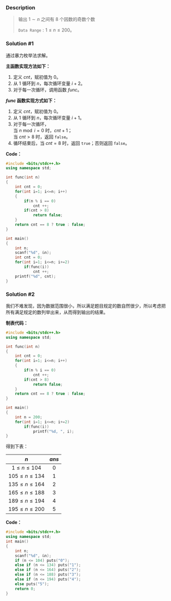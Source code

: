 ### Description

> 输出 $1 \sim n$ 之间有 $8$ 个因数的奇数个数        
> 
> $\texttt{Data Range}: 1 \le n \le 200$。

### Solution #1

通过暴力枚举法求解。

**主函数实现方法如下：**

1. 定义 $cnt$，赋初值为 $0$。
2. 从 $1$ 循环到 $n$，每次循环变量 $i + 2$。
3. 对于每一次循环，调用函数 $func$。

**$func$ 函数实现方式如下：**

1. 定义 $cnt$，赋初值为 $0$。
2. 从 $1$ 循环到 $n$，每次循环变量 $i + 1$。
3. 对于每一次循环，           
   当 $n \bmod i = 0$ 时，$cnt + 1$；     
   当 $cnt > 8$ 时，返回 `false`。
4. 循环结束后，当 $cnt = 8$ 时，返回 `true`；否则返回 `false`。

**Code：**
```cpp
#include <bits/stdc++.h>
using namespace std;

int func(int n)
{
	int cnt = 0;
	for(int i=1; i<=n; i++)
	{
		if(n % i == 0)
			cnt ++;
		if(cnt > 8)
			return false;
	}
	return cnt == 8 ? true : false;
}

int main()
{
	int n;
	scanf("%d", &n);
	int cnt = 0;
	for(int i=1; i<=n; i+=2)
		if(func(i))
			cnt ++;
	printf("%d", cnt);
}
```

### Solution #2

我们不难发现，因为数据范围很小，所以满足题目规定的数自然很少，所以考虑把所有满足规定的数列举出来，从而得到输出的结果。

**制表代码：**
```cpp
#include <bits/stdc++.h>
using namespace std;

int func(int n)
{
	int cnt = 0;
	for(int i=1; i<=n; i++)
	{
		if(n % i == 0)
			cnt ++;
		if(cnt > 8)
			return false;
	}
	return cnt == 8 ? true : false;
}

int main()
{
	int n = 200;
	for(int i=1; i<=n; i+=2)
		if(func(i))
			printf("%d, ", i);
}
```

得到下表：

| $n$ | $ans$ |
|:---:|:-----:|
| $1\le n\le 104$ | $0$ |
| $105\le n\le 134$ | $1$ |
| $135\le n\le 164$ | $2$ |
| $165\le n\le 188$ | $3$ |
| $189\le n\le 194$ | $4$ |
| $195\le n\le 200$ | $5$ |


**Code：**

```cpp
#include <bits/stdc++.h>
using namespace std;
int main() 
{
	int n;
	scanf("%d", &n);
	if (n <= 104) puts("0");
	else if (n <= 134) puts("1");
	else if (n <= 164) puts("2");
	else if (n <= 188) puts("3");
	else if (n <= 194) puts("4");
	else puts("5");
	return 0;
}

```

